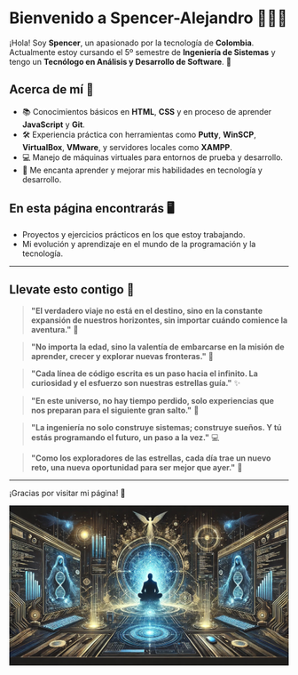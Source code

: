 # Bienvenido a Spencer-Alejandro 👨‍💻✨

¡Hola! Soy **Spencer**, un apasionado por la tecnología de **Colombia**. Actualmente estoy cursando el 5º semestre de **Ingeniería de Sistemas** y tengo un **Tecnólogo en Análisis y Desarrollo de Software**. 🚀 

## Acerca de mí 🌟
- 📚 Conocimientos básicos en **HTML**, **CSS** y en proceso de aprender **JavaScript** y **Git**.
- 🛠️ Experiencia práctica con herramientas como **Putty**, **WinSCP**, **VirtualBox**, **VMware**, y servidores locales como **XAMPP**.
- 💻 Manejo de máquinas virtuales para entornos de prueba y desarrollo.
- 🔧 Me encanta aprender y mejorar mis habilidades en tecnología y desarrollo.

## En esta página encontrarás 🖥️
- Proyectos y ejercicios prácticos en los que estoy trabajando.
- Mi evolución y aprendizaje en el mundo de la programación y la tecnología.

---

## Llevate esto contigo 🌟

> **"El verdadero viaje no está en el destino, sino en la constante expansión de nuestros horizontes, sin importar cuándo comience la aventura."** 🌌

> **"No importa la edad, sino la valentía de embarcarse en la misión de aprender, crecer y explorar nuevas fronteras."** 🚀

> **"Cada línea de código escrita es un paso hacia el infinito. La curiosidad y el esfuerzo son nuestras estrellas guía."** ✨

> **"En este universo, no hay tiempo perdido, solo experiencias que nos preparan para el siguiente gran salto."** 🌠

> **"La ingeniería no solo construye sistemas; construye sueños. Y tú estás programando el futuro, un paso a la vez."** 💻

> **"Como los exploradores de las estrellas, cada día trae un nuevo reto, una nueva oportunidad para ser mejor que ayer."** 🌟

---

¡Gracias por visitar mi página! 🚀

<div align="center">
  <img src="assets/imagen_perfil2.jpg" alt="Mi Perfil" width="800" />
</div>

